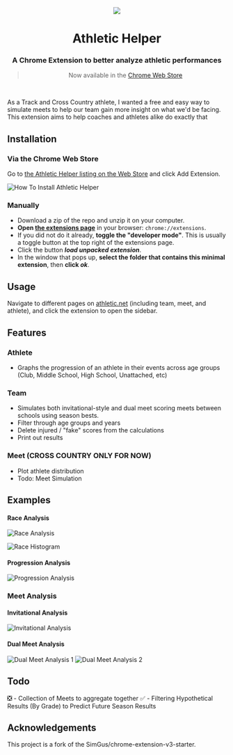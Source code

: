<div align="center">
<img src="./logo/logo-128.png"/>
<h1>Athletic Helper</h1>
<h3>A Chrome Extension to better analyze athletic performances</h3>
<blockquote>Now available in the <a href="https://chromewebstore.google.com/detail/athletic-helper/gdnmapolllodbicoalbfpainmldmabek">Chrome Web Store</a></blockquote>
</div>

<br>

As a Track and Cross Country athlete, I wanted a free and easy way to simulate meets to help our team gain more insight on what we'd be facing. This extension aims to help coaches and athletes alike do exactly that

## Installation

### Via the Chrome Web Store

Go to [the Athletic Helper listing on the Web Store](https://chromewebstore.google.com/detail/athletic-helper/gdnmapolllodbicoalbfpainmldmabek) and click Add Extension.

![How To Install Athletic Helper](examples\InstallingAthleticHelper.gif)

### Manually
- Download a zip of the repo and unzip it on your computer.
- **Open [the extensions page](chrome://extensions)** in your browser: `chrome://extensions`.
- If you did not do it already, **toggle the "developer mode"**. This is usually a toggle button at the top right of the extensions page.
- Click the button **_load unpacked extension_**.
- In the window that pops up, **select the folder that contains this minimal extension**, then **click _ok_**.


## Usage

Navigate to different pages on [athletic.net](https://athletic.net) (including team, meet, and athlete), and click the extension to open the sidebar.

## Features

### Athlete

- Graphs the progression of an athlete in their events across age groups (Club, Middle School, High School, Unattached, etc)

### Team

- Simulates both invitational-style and dual meet scoring meets between schools using season bests. 
- Filter through age groups and years
- Delete injured / "fake" scores from the calculations
- Print out results

### Meet (CROSS COUNTRY ONLY FOR NOW)

- Plot athlete distribution
- Todo: Meet Simulation

## Examples

#### Race Analysis
![Race Analysis](examples/RaceExample.png)

![Race Histogram](examples/RaceHistogram.png)

#### Progression Analysis
![Progression Analysis](examples/ProgressionExample.png)

### Meet Analysis 

#### Invitational Analysis
![Invitational Analysis](examples/InvitationalExample.png)

#### Dual Meet Analysis
![Dual Meet Analysis 1](examples/DualMeetExample.png)
![Dual Meet Analysis 2](examples/DualMeetExample2.png)


## Todo

❎ - Collection of Meets to aggregate together
✅ - Filtering Hypothetical Results (By Grade) to Predict Future Season Results


## Acknowledgements

This project is a fork of the SimGus/chrome-extension-v3-starter.
